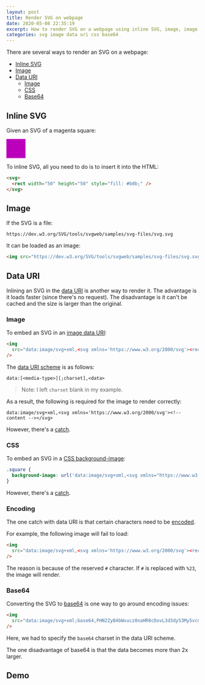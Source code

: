 ```yaml
---
layout: post
title: Render SVG on webpage
date: 2020-05-08 22:35:19
excerpt: How to render SVG on a webpage using inline SVG, image, image data URI, CSS data URI, and base64 data URI.
categories: svg image data uri css base64
---
```


There are several ways to render an SVG on a webpage:

- [Inline SVG](#inline-svg)
- [Image](#image)
- [Data URI](#data-uri)
  - [Image](#image-1)
  - [CSS](#css)
  - [Base64](#base64)

## Inline SVG

Given an SVG of a magenta square:

<svg width="50" height="50"><rect width="50" height="50" style="fill: #b0b;" /></svg>

To inline SVG, all you need to do is to insert it into the HTML:

```html
<svg>
  <rect width="50" height="50" style="fill: #b0b;" />
</svg>
```

## Image

If the SVG is a file:

```
https://dev.w3.org/SVG/tools/svgweb/samples/svg-files/svg.svg
```

It can be loaded as an image:

```html
<img src="https://dev.w3.org/SVG/tools/svgweb/samples/svg-files/svg.svg" />
```

## Data URI

Inlining an SVG in the [data URI](https://developer.mozilla.org/en-US/docs/Web/HTTP/Basics_of_HTTP/Data_URIs) is another way to render it. The advantage is it loads faster (since there's no request). The disadvantage is it can't be cached and the size is larger than the original.

### Image

To embed an SVG in an [image data URI](https://css-tricks.com/lodge/svg/09-svg-data-uris/):

```html
<img
  src="data:image/svg+xml,<svg xmlns='https://www.w3.org/2000/svg'><rect width='50' height='50' /></svg>"
/>
```

The [data URI scheme](https://en.wikipedia.org/wiki/Data_URI_scheme) is as follows:

```
data:[<media-type>][;charset],<data>
```

> Note: I left `charset` blank in my example.

As a result, the following is required for the image to render correctly:

```
data:image/svg+xml,<svg xmlns='https://www.w3.org/2000/svg'><!-- content --></svg>
```

However, there's a [catch](#encoding).

### CSS

To embed an SVG in a [CSS background-image](https://css-tricks.com/lodge/svg/09-svg-data-uris/):

```css
.square {
  background-image: url('data:image/svg+xml,<svg xmlns="https://www.w3.org/2000/svg"><rect width="50" height="50" /></svg>');
}
```

However, there's a [catch](#encoding).

### Encoding

The one catch with data URI is that certain characters need to be [encoded](https://en.wikipedia.org/wiki/Percent-encoding).

For example, the following image will fail to load:

```html
<img
  src="data:image/svg+xml,<svg xmlns='https://www.w3.org/2000/svg'><rect width='50' height='50' style='fill: #b0b;' /></svg>"
/>
```

The reason is because of the reserved `#` character. If `#` is replaced with `%23`, the image will render.

### Base64

Converting the SVG to [base64](https://developer.mozilla.org/en-US/docs/Glossary/Base64) is one way to go around encoding issues:

```html
<img
  src="data:image/svg+xml;base64,PHN2ZyB4bWxucz0naHR0cDovL3d3dy53My5vcmcvMjAwMC9zdmcnPjxyZWN0IHdpZHRoPSc1MCcgaGVpZ2h0PSc1MCcgc3R5bGU9J2ZpbGw6ICNiMGI7JyAvPjwvc3ZnPg=="
/>
```

Here, we had to specify the `base64` charset in the data URI scheme.

The one disadvantage of base64 is that the data becomes more than 2x larger.

## Demo

<script async src="https://jsfiddle.net/remarkablemark/r6q59Ljn/embed/html,css,result/"></script>
